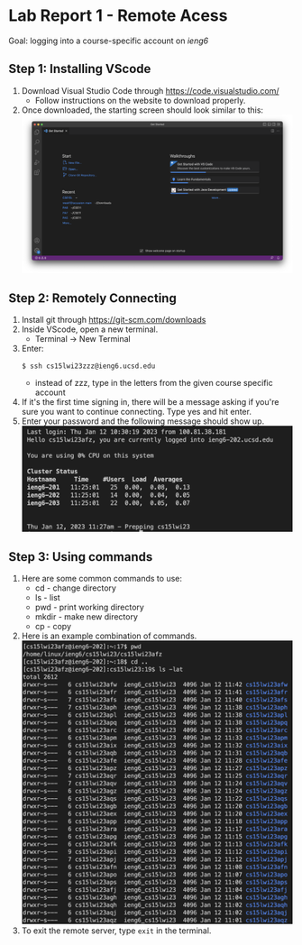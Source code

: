 # Lab Report 1 - Remote Acess
Goal: logging into a course-specific account on *ieng6*

## Step 1: Installing VScode
1. Download Visual Studio Code through https://code.visualstudio.com/
   * Follow instructions on the website to download properly.
3. Once downloaded, the starting screen should look similar to this:
   ![Image](VSCodeStartScreen.png)

## Step 2: Remotely Connecting
1. Install git through https://git-scm.com/downloads
2. Inside VScode, open a new terminal.
   * Terminal -> New Terminal
3. Enter: 
   ```
   $ ssh cs15lwi23zzz@ieng6.ucsd.edu
   ```
   * instead of zzz, type in the letters from the given course specific account
4. If it's the first time signing in, there will be a message asking if you're sure you want to continue connecting. Type yes and hit enter.
5. Enter your password and the following message should show up.
   ![Image](RemoteServerConnection.png)

## Step 3: Using commands
1. Here are some common commands to use:
   * cd - change directory
   * ls - list
   * pwd - print working directory
   * mkdir - make new directory
   * cp - copy
2. Here is an example combination of commands.
   ![Image](ExampleCommands.png)
3. To exit the remote server, type ```exit``` in the terminal.


 
   
